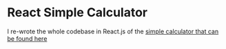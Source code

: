 # React Simple Calculator

I re-wrote the whole codebase in React.js of the [simple calculator that can be found here](https://github.com/kabaskill/simple-calculator)
